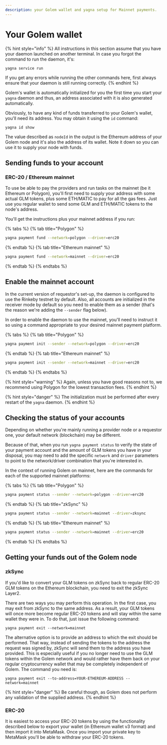 ```yaml
---
description: your Golem wallet and yagna setup for Mainnet payments.
---
```



# Your Golem wallet

{% hint style="info" %}
All instructions in this section assume that you have your daemon launched on another terminal. In case you forgot the command to run the daemon, it's:

`yagna service run`

If you get any errors while running the other commands here, first always ensure that your daemon is still running correctly.
{% endhint %}

Golem's wallet is automatically initialized for you the first time you start your `yagna` daemon and thus, an address associated with it is also generated automatically.

Obviously, to have any kind of funds transferred to your Golem's wallet, you'll need its address. You may obtain it using the `id` command:

```text
yagna id show
```

The value described as `nodeId` in the output is the Ethereum address of your Golem node and it's also the address of its wallet. Note it down so you can use it to supply your node with funds.

## Sending funds to your account

### ERC-20 / Ethereum mainnet

To use be able to pay the providers and run tasks on the mainnet (be it Ethereum or Polygon), you'll first need to supply your address with some actual GLM tokens, plus some ETH/MATIC to pay for all the gas fees. Just use you regular wallet to send some GLM and ETH/MATIC tokens to the node's address.

You'll get the instructions plus your mainnet address if you run:

{% tabs %}
{% tab title="Polygon" %}
```bash
yagna payment fund --network=polygon --driver=erc20
```
{% endtab %}
{% tab title="Ethereum mainnet" %}
```bash
yagna payment fund --network=mainnet --driver=erc20
```
{% endtab %}
{% endtabs %}


## Enable the mainnet account

In the current version of requestor's set-up, the daemon is configured to use the Rinkeby testnet by default. Also, all accounts are initialized in the receiver mode by default so you need to enable them as a sender \(that's the reason we're adding the `--sender` flag below\).

In order to enable the daemon to use the mainnet, you'll need to instruct it so using a command appropriate to your desired mainnet payment platform.


{% tabs %}
{% tab title="Polygon" %}
```bash
yagna payment init --sender --network=polygon --driver=erc20
```
{% endtab %}
{% tab title="Ethereum mainnet" %}
```bash
yagna payment init --sender --network=mainnet --driver=erc20
```
{% endtab %}
{% endtabs %}


{% hint style="warning" %}
Again, unless you have good reasons not to, we recommend using Polygon for the lowest transaction fees.
{% endhint %}

{% hint style="danger" %}
The initialization must be performed after every restart of the `yagna` daemon.
{% endhint %}

## Checking the status of your accounts

Depending on whether you're mainly running a provider node or a requestor one, your default network \(blockchain\) may be different.

Because of that, when you run `yagna payment status` to verify the state of your payment account and the amount of GLM tokens you have in your disposal, you may need to add the specific `network` and `driver` parameters to point to the network/driver combination that you're interested in.

In the context of running Golem on mainnet, here are the commands for each of the supported mainnet platforms:


{% tabs %}
{% tab title="Polygon" %}
```bash
yagna payment status --sender --network=polygon --driver=erc20
```
{% endtab %}
{% tab title="zkSync" %}
```bash
yagna payment status --sender --network=mainnet --driver=zksync
```
{% endtab %}
{% tab title="Ethereum mainnet" %}
```bash
yagna payment status --sender --network=mainnet --driver=erc20
```
{% endtab %}
{% endtabs %}


## Getting your funds out of the Golem node

### zkSync

If you'd like to convert your GLM tokens on zkSync back to regular ERC-20 GLM tokens on the Ethereum blockchain, you need to exit the zkSync Layer2.

There are two ways you may perform this operation. In the first case, you may exit from zkSync to the same address. As a result, your GLM tokens will once more become regular ERC-20 tokens and will stay within the same wallet they were in. To do that, just issue the following command:

```text
yagna payment exit --network=mainnet
```

The alternative option is to provide an address to which the exit should be performed. That way, instead of sending the tokens to the address the request was signed by, zkSync will send them to the address you have provided. This is especially useful if you no longer need to use the GLM tokens within the Golem network and would rather have them back on your regular cryptocurrency wallet that may be completely independent of Golem. The command you need is:

```text
yagna payment exit --to-address=YOUR-ETHEREUM-ADDRESS --network=mainnet
```

{% hint style="danger" %}
Be careful though, as Golem does not perform any validation of the supplied address.
{% endhint %}

### ERC-20

It is easiest to access your ERC-20 tokens by using the functionality described below to export your wallet \(in Ethereum wallet v3 format\) and then import it into MetaMask. Once you import your private key to MetaMask you'll be able to withdraw your ERC-20 tokens.

